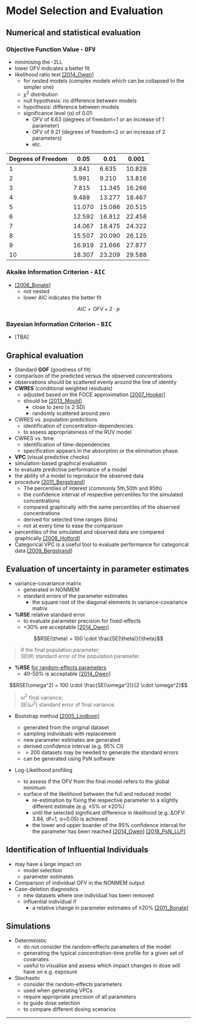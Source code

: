 # Model Selection and Evaluation
## Numerical and statistical evaluation 
### Objective Function Value - <kbd>**OFV**</kbd>
* minimising the -2LL
* lower OFV indicates a better fit
* likelihood ratio test [[2014_Owen]](https://doi.org/10.1038%2Fpsp.2014.51)
  * for nested models (complex models which can be collapsed to the simpler one)
  * $χ^2$ distribution
  * null hypothesis: no difference between models
  * hypothesis: difference between models
  * significance level (α) of 0.01: 
    * OFV of 6.63 (degrees of freedom=1 or an increase of 1 parameter)
    * OFV of 9.21 (degrees of freedom=2 or an increase of 2 parameters)
    * etc.

| Degrees of Freedom | 0.05   | 0.01   | 0.001  |
|--------------------|--------|--------|--------|
| 1                  | 3.841  | 6.635  | 10.828 |
| 2                  | 5.991  | 9.210  | 13.816 |
| 3                  | 7.815  | 11.345 | 16.266 |
| 4                  | 9.488  | 13.277 | 18.467 |
| 5                  | 11.070 | 15.086 | 20.515 |
| 6                  | 12.592 | 16.812 | 22.458 |
| 7                  | 14.067 | 18.475 | 24.322 |
| 8                  | 15.507 | 20.090 | 26.125 |
| 9                  | 16.919 | 21.666 | 27.877 |
| 10                 | 18.307 | 23.209 | 29.588 |


### Akaike Information Criterion - <kbd>**AIC**</kbd>
* [[2006_Bonate]](https://doi.org/10.1007/b138744)
  * not nested 
  * lower AIC indicates the better fit 

$$AIC=OFV+2 \cdot p$$

### Bayesian Information Criterion - <kbd>**BIC**</kbd>
* [TBA]

## Graphical evaluation
* Standard **GOF** (goodness of fit) 
* comparison of the predicted versus the observed concentrations
* observations should be scattered evenly around the line of identity
* **CWRES** (conditional weighted residuals)
  * adjusted based on the FOCE approximation [[2007_Hooker]](https://doi.org/10.1007/s11095-007-9361-x)
  * should be [[2013_Mould]](https://doi.org/10.1038/psp.2013.14)
    * close to zero (± 2 SD)
    * randomly scattered around zero
* CWRES vs. population predictions
  * identification of concentration-dependencies
  * to assess appropriateness of the RUV model
* CWRES vs. time
  * identification of time-dependencies
  * specification appears in the absorption or the elimination phase.
* **VPC** (visual predictive checks)
* simulation-based graphical evaluation
* to evaluate predictive performance of a model
* the ability of a model to reproduce the observed data
* procedure [[2011_Bergstrand]](https://doi.org/10.1208%2Fs12248-011-9255-z)
  * The percentiles of interest (commonly 5th,50th and 95th)
  * the confidence interval of respective percentiles for the simulated concentrations
  * compared graphically with the same percentiles of the observed concentrations
  * derived for selected time ranges (bins) 
  * not at every time to ease the comparison
* percentiles of the simulated and observed data are compared graphically [[2008_Holford]](https://www.page-meeting.org/?abstract=1434)
* Categorical VPC is a useful tool to evaluate performance for categorical data [[2009_Bergstrand]](https://doi.org/10.1208/s12248-009-9112-5)

## Evaluation of uncertainty in parameter estimates
* variance-covariance matrix 
  * generated in NONMEM
  * standard errors of the parameter estimates 
    *  the square root of the diagonal elements in variance-covariance matrix
* **%RSE** relative standard error
  * to evaluate parameter precision for fixed-effects
  * <30% are acceptable [[2014_Owen]](https://doi.org/10.1038%2Fpsp.2014.51)

$$RSE(\theta) = 100 \cdot \frac{SE(\theta)}{\theta}$$

> $θ$ the final population parameter; <br>
> $SE(θ)$ standard error of the population parameter.
> 
* **%RSE** <u>for random-effects parameters</u>
  * 40-50% is acceptable [[2014_Owen]](https://doi.org/10.1038%2Fpsp.2014.51)

$$RSE(\omega^2) = 100 \cdot \frac{SE(\omega^2)}{2 \cdot \omega^2}$$

> $\omega^2$ final variance; <br>
> $SE(\omega^2)$ standard error of final variance.

* Bootstrap method [[2005_Lindbom]](https://doi.org/10.1016/j.cmpb.2005.04.005)
  * generated from the original dataset
  * sampling individuals with replacement
  * new parameter estimates are generated 
  * derived confidence interval (e.g. 95% CI)
  * $>200$ datasets may be needed to generate the standard errors
  * can be generated using PsN software

* Log-Likelihood profiling
  * to assess if the OFV from the final model refers to the global minimum
  * surface of the likelihood between the full and reduced model
    * re-estimation by fixing the respective parameter to a slightly different estimate (e.g. ±5% or ±20%) 
    * until the selected significant difference in likelihood (e.g. ΔOFV: 3.84, df=1, α=0.05) is achieved
    * the lower and upper boarder of the 95% confidence interval for the parameter has been reached [[2014_Owen]](https://doi.org/10.1038%2Fpsp.2014.51) [[2018_PsN_LLP]](https://uupharmacometrics.github.io/PsN/docs.html)

## Identification of Influential Individuals
* may have a large impact on 
  * model selection
  * parameter estimates
* Comparison of individual OFV in the NONMEM output
* Case-deletion diagnostics
  * new datasets where one individual has been removed
  * influential individual if
    * a relative change in parameter estimates of ±20% [[2011_Bonate]](https://doi.org/10.1007/b138744)

## Simulations
* Deterministic
  * do not consider the random-effects parameters of the model
  * generating the typical concentration-time profile for a given set of covariates
  * useful to visualise and assess which impact changes in dose will have on e.g. exposure
* Stochastic
  * consider the random-effects parameters
  * used when generating VPCs
  * require appropriate precision of all parameters
  * to guide dose selection 
  * to compare different dosing scenarios

---

